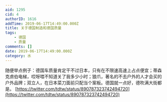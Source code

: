 ```yaml
---
aid: 1295
cid: 4
authorID: 1616
addTime: 2019-06-17T14:49:00.000Z
title: 关于德国制造和德国质量
tags:
    - 德国
    - 质量
comments: []
date: 2019-06-17T14:49:00.000Z
category: 水
---
```


随便举点例子：德国车质量肯定干不过日本，只有在不限速高速上占点便宜；蒂森克虏伯电梯，哎呀喂不知道关了我多少小时；狼爪，著名的不去户外的人才会买的户外品牌；双立人，在日本菜刀面前只配当个案板。德国就一点好，德吹满大街都是。 [https://twitter.com/tdtw/status/890787323742494720](https://twitter.com/tdtw/status/890787323742494720)
